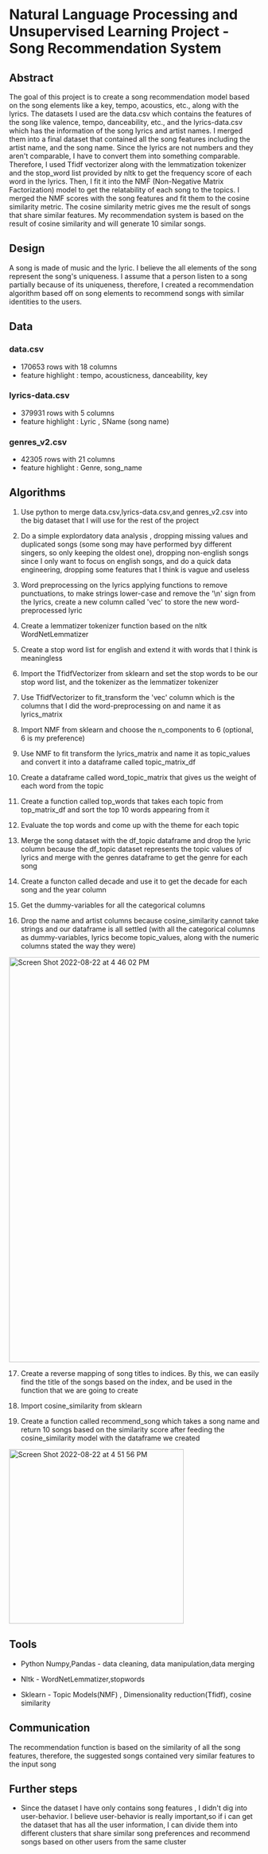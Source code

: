 # Natural Language Processing and Unsupervised Learning Project - Song Recommendation System

## Abstract
The goal of this project is to create a song recommendation model based on the song elements like a key, tempo, acoustics, etc., along with the lyrics. The datasets I used are the data.csv which contains the features of the song like valence, tempo, danceability, etc., and the lyrics-data.csv which has the information of the song lyrics and artist names. I merged them into a final dataset that contained all the song features including the artist name, and the song name.
Since the lyrics are not numbers and they aren't comparable, I have to convert them into something comparable. Therefore, I used Tfidf vectorizer along with the lemmatization tokenizer and the stop_word list provided by nltk to get the frequency score of each word in the lyrics. Then, I fit it into the NMF (Non-Negative Matrix Factorization) model to get the relatability of each song to the topics. I merged the NMF scores with the song features and fit them to the cosine similarity metric. The cosine similarity metric gives me the result of songs that share similar features. My recommendation system is based on the result of cosine similarity and will generate 10 similar songs.

 ## Design
 A song is made of music and the lyric. I believe the all elements of the song represent the song's uniqueness. I assume that a person listen to a song partially because of its uniqueness, therefore, I created a recommendation algorithm based off on song elements to recommend songs with similar identities to the users.

 ## Data
 ### data.csv 
 - 170653 rows with 18 columns
 - feature highlight : tempo, acousticness, danceability, key
 ### lyrics-data.csv
 - 379931 rows with 5 columns
 - feature highlight : Lyric , SName (song name)
 ### genres_v2.csv
 - 42305 rows with 21 columns
 - feature highlight : Genre, song_name 

 ## Algorithms
1. Use python to merge data.csv,lyrics-data.csv,and genres_v2.csv into the big dataset that I will use for the rest of the project
2. Do a simple explordatory data analysis , dropping missing values and duplicated songs (some song may have performed byy different singers, so only keeping the oldest one), dropping non-english songs since I only want to focus on english songs, and do a quick data engineering, dropping some features that I think is vague and useless
3. Word preprocessing on the lyrics applying functions to remove punctuations, to make strings lower-case and remove the '\n' sign from the lyrics, create a new column called 'vec' to store the new word-preprocessed lyric
4. Create a lemmatizer tokenizer function based on the nltk WordNetLemmatizer
5. Create a stop word list for english and extend it with words that I think is meaningless
6. Import the TfidfVectorizer from sklearn and set the stop words to be our stop word list, and the tokenizer as the lemmatizer tokenizer 
7. Use TfidfVectorizer to fit_transform the 'vec' column which is the columns that I did the word-preprocessing on and name it as lyrics_matrix
8. Import NMF from sklearn and choose the n_components to 6 (optional, 6 is my preference)
9. Use NMF to fit transform the lyrics_matrix and name it as topic_values and convert it into a dataframe called topic_matrix_df 
10. Create a dataframe called word_topic_matrix that gives us the weight of each word from the topic
11. Create a function called top_words that takes each topic from top_matrix_df and sort the top 10 words appearing from it
12. Evaluate the top words and come up with the theme for each topic
13. Merge the song dataset with the df_topic dataframe and drop the lyric column because the df_topic dataset represents the topic values of lyrics and merge with the genres dataframe to get the genre for each song
14. Create a functon called decade and use it to get the decade for each song and the year column

15. Get the dummy-variables for all the categorical columns 
16. Drop the name and artist columns because cosine_similarity cannot take strings and our dataframe is all settled (with all the categorical columns as dummy-variables, lyrics become topic_values, along with the numeric columns stated the way they were)

<img width="815" alt="Screen Shot 2022-08-22 at 4 46 02 PM" src="https://user-images.githubusercontent.com/63031028/186038901-cb646088-34c9-40a9-a14a-229c04d17816.png">


17. Create a reverse mapping of song titles to indices. By this, we can easily find the title of the songs based on the index, and be used in the function that we are going to create


18. Import cosine_similarity from sklearn 
19. Create a function called recommend_song which takes a song name and return 10 songs based on the similarity score after feeding the cosine_similarity model with the dataframe we created
<img width="351" alt="Screen Shot 2022-08-22 at 4 51 56 PM" src="https://user-images.githubusercontent.com/63031028/186039386-5668e366-400b-4e10-844f-cb8ccbfe859f.png">



## Tools
- Python Numpy,Pandas - data cleaning, data manipulation,data merging

- Nltk - WordNetLemmatizer,stopwords

- Sklearn - Topic Models(NMF) , Dimensionality reduction(Tfidf), cosine similarity



## Communication
The recommendation function is based on the similarity of all the song features, therefore, the suggested songs contained very similar features to the input song

## Further steps
- Since the dataset I have only contains song features , I didn't dig into user-behavior. I believe user-behavior is really important,so if i can get the dataset that has all the user information, I can divide them into different clusters that share similar song preferences and recommend songs based on other users from the same cluster 

